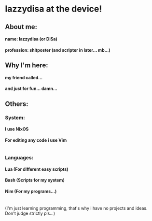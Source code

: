 # lazzydisa at the device!

## About me:
#### name: lazzydisa (or DiSa)
#### profession: shitposter (and scripter in later... mb...)

## Why I'm here:
#### my friend called... 
#### and just for fun... damn...

## Others:
### System:
#### I use NixOS 
#### For editing any code i use Vim
#
### Languages:
#### Lua (For different easy scripts) 
#### Bash (Scripts for my system)
#### Nim (For my programs...)

#

 (I'm just learning programming,
 that's why i have no projects and ideas.
 Don't judge strictly pls...)
